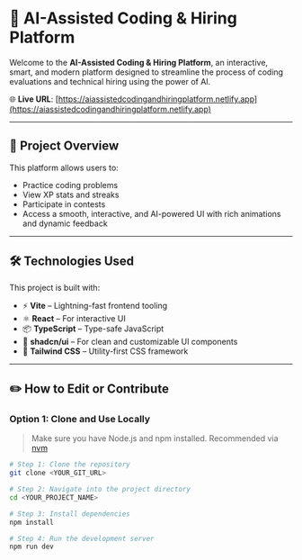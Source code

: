 # 🧠 AI-Assisted Coding & Hiring Platform

Welcome to the **AI-Assisted Coding & Hiring Platform**, an interactive, smart, and modern platform designed to streamline the process of coding evaluations and technical hiring using the power of AI.

🌐 **Live URL**: [https://aiassistedcodingandhiringplatform.netlify.app](https://aiassistedcodingandhiringplatform.netlify.app)

---

## 🚀 Project Overview

This platform allows users to:

- Practice coding problems  
- View XP stats and streaks  
- Participate in contests  
- Access a smooth, interactive, and AI-powered UI with rich animations and dynamic feedback

---

## 🛠️ Technologies Used

This project is built with:

- ⚡ **Vite** – Lightning-fast frontend tooling  
- ⚛️ **React** – For interactive UI  
- 📦 **TypeScript** – Type-safe JavaScript  
- 💄 **shadcn/ui** – For clean and customizable UI components  
- 🎨 **Tailwind CSS** – Utility-first CSS framework

---

## ✏️ How to Edit or Contribute

### Option 1: Clone and Use Locally

> Make sure you have Node.js and npm installed. Recommended via [nvm](https://github.com/nvm-sh/nvm#installing-and-updating)

```bash
# Step 1: Clone the repository
git clone <YOUR_GIT_URL>

# Step 2: Navigate into the project directory
cd <YOUR_PROJECT_NAME>

# Step 3: Install dependencies
npm install

# Step 4: Run the development server
npm run dev
